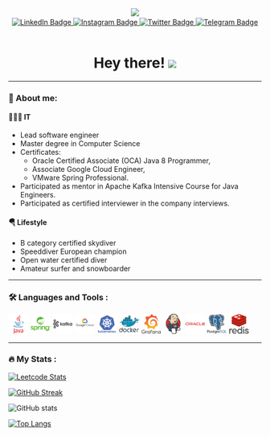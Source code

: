 <div id="header" align="center">
    <img src="https://media2.giphy.com/media/SHjOSDkKZ18qOHA5B5/giphy.gif" width="100"/>
    <div id="badges">
      <a href="https://www.linkedin.com/in/elenbeilina/">
        <img src="https://img.shields.io/badge/LinkedIn-blue?style=for-the-badge&logo=linkedin&logoColor=white" alt="LinkedIn Badge"/>
      </a>
      <a href="https://www.instagram.com/aqua_len/">
        <img src="https://img.shields.io/badge/Instagram-E4405F?style=for-the-badge&logo=instagram&logoColor=white" alt="Instagram Badge"/>
      </a>
      <a href="https://twitter.com/aqua_len">
        <img src="https://img.shields.io/badge/Twitter-blue?style=for-the-badge&logo=twitter&logoColor=white" alt="Twitter Badge"/>
      </a>
      <a href="https://t.me/aqua_len">
        <img src="https://img.shields.io/badge/Telegram-2CA5E0?style=for-the-badge&logo=telegram&logoColor=white" alt="Telegram Badge"/>
      </a>
    </div>
    <img src="https://komarev.com/ghpvc/?username=elenbeilina&style=flat-square&color=blue" alt=""/>
    <h1>
      Hey there!
      <img src="https://media.giphy.com/media/hvRJCLFzcasrR4ia7z/giphy.gif" width="30px"/>
    </h1>
</div>

---

### 💫 About me:

#### 🧑🏼‍💻 IT
- Lead software engineer
- Master degree in Computer Science
- Certificates:
    - Oracle Certified Associate (OCA) Java 8 Programmer,
    - Associate Google Cloud Engineer,
    - VMware Spring Professional.
- Participated as mentor in Apache Kafka Intensive Course for Java Engineers.
- Participated as certified interviewer in the company interviews.

#### 🪂 Lifestyle 
- B category certified skydiver
- Speeddiver European champion
- Open water certified diver
- Amateur surfer and snowboarder

---
### :hammer_and_wrench: Languages and Tools :
<div>
  <img src="https://github.com/devicons/devicon/blob/master/icons/java/java-original-wordmark.svg" title="Java" alt="Java" width="40" height="40"/>
  <img src="https://github.com/devicons/devicon/blob/master/icons/spring/spring-original-wordmark.svg" title="Spring" alt="Spring" width="40" 
  <height="40"/>
  <img src="https://github.com/devicons/devicon/blob/master/icons/apachekafka/apachekafka-original-wordmark.svg" title="Kafka" alt="Kafka" width="40" height="40"/>
  <height="40"/>
  <img src="https://github.com/devicons/devicon/blob/master/icons/googlecloud/googlecloud-original-wordmark.svg" title="GoogleCloud" alt="GoogleCloud" width="40" height="40"/>
  <img src="https://github.com/devicons/devicon/blob/master/icons/kubernetes/kubernetes-plain-wordmark.svg" title="k8s" alt="k8s" width="40" height="40"/>
  <img src="https://github.com/devicons/devicon/blob/master/icons/docker/docker-original-wordmark.svg" title="docker" alt="docker" width="40" height="40"/>
  <img src="https://github.com/devicons/devicon/blob/master/icons/grafana/grafana-original-wordmark.svg" title="grafana" alt="grafana" width="40" height="40"/>
  <img src="https://github.com/devicons/devicon/blob/master/icons/jenkins/jenkins-original.svg" title="jenkins" alt="jenkins" width="40" height="40"/>
  <img src="https://github.com/devicons/devicon/blob/master/icons/oracle/oracle-original.svg" title="Oracle" **alt="Oracle" width="40" height="40"/>
  <img src="https://github.com/devicons/devicon/blob/master/icons/postgresql/postgresql-original-wordmark.svg" title="postgresql" **alt="postgresql" width="40" height="40"/>
  <img src="https://github.com/devicons/devicon/blob/master/icons/redis/redis-original-wordmark.svg" title="redis" alt="redis" width="40" height="40"/>
</div>

---
### :fire: My Stats :
[![Leetcode Stats](https://leetcard.jacoblin.cool/elenbeilina)](https://leetcode.com/elenbeilina)

[![GitHub Streak](http://github-readme-streak-stats.herokuapp.com?user=elenbeilina&theme=tokyonight&background=000000)](https://git.io/streak-stats)

![GitHub stats](https://github-readme-stats.vercel.app/api?username=elenbeilina&show_icons=true&theme=tokyonight)

[![Top Langs](https://github-readme-stats.vercel.app/api/top-langs/?username=elenbeilina&layout=compact&theme=tokyonight)](https://github.com/anuraghazra/github-readme-stats)
